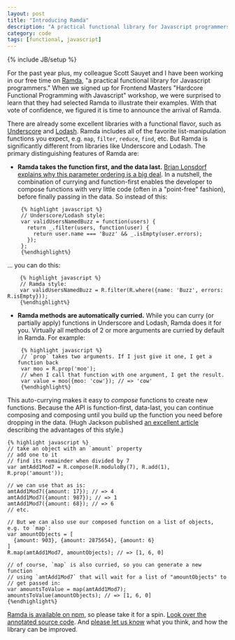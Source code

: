 ```yaml
---
layout: post
title: "Introducing Ramda"
description: "A practical functional library for Javascript programmers"
category: code
tags: [functional, javascript]
---
```

{% include JB/setup %}

For the past year plus, my colleague Scott Sauyet and I have been working in our free time on [Ramda](https://github.com/CrossEye/ramda), 
"a practical functional library for Javascript programmers." When we signed up for Frontend Masters 
"Hardcore Functional Programming with Javascript" workshop, we were surprised to learn that they had selected 
Ramda to illustrate their examples. With that vote of confidence, we figured it is time to announce the arrival of
Ramda.

There are already some excellent libraries with a functional flavor, such as 
[Underscore](https://github.com/jashkenas/underscore) and [Lodash](https://github.com/lodash/lodash). 
Ramda includes all of the favorite list-manipulation functions you expect, e.g. `map`, `filter`, `reduce`, `find`,
etc. But Ramda is significantly different from libraries like Underscore and Lodash. The primary distinguishing features of Ramda are:

*  **Ramda takes the function first, and the data last.** 
    [Brian Lonsdorf explains why this parameter ordering is a big deal](http://www.youtube.com/watch?v=m3svKOdZijA). 
    In a nutshell, the combination of currying and function-first enables the developer to compose functions with very 
    little code (often in a "point-free" fashion), before finally passing in the data. So instead of this:

        {% highlight javascript %}
        // Underscore/Lodash style:
        var validUsersNamedBuzz = function(users) {
          return _.filter(users, function(user) { 
            return user.name === 'Buzz' && _.isEmpty(user.errors); 
          });
        };
        {%endhighlight%}

... you can do this:

        {% highlight javascript %}
        // Ramda style:
        var validUsersNamedBuzz = R.filter(R.where({name: 'Buzz', errors: R.isEmpty}));
        {%endhighlight%}

*  **Ramda methods are automatically curried.** While you can curry (or partially apply) functions in Underscore and Lodash, Ramda does it for you. Virtually all methods of 2 or more arguments are curried by default in Ramda. For example:

        {% highlight javascript %}
        // `prop` takes two arguments. If I just give it one, I get a function back
        var moo = R.prop('moo');
        // when I call that function with one argument, I get the result.
        var value = moo({moo: 'cow'}); // => 'cow'    
        {%endhighlight%}

This auto-currying makes it easy to _compose_ functions to create new functions. Because the API 
is function-first, data-last, you can continue composing and composing until you build up the 
function you need before dropping in the data. (Hugh Jackson published [an excellent article](http://hughfdjackson.com/javascript/why-curry-helps/)
describing the advantages of this style.)

    {% highlight javascript %}
    // take an object with an `amount` property
    // add one to it
    // find its remainder when divided by 7
    var amtAdd1Mod7 = R.compose(R.moduloBy(7), R.add(1), R.prop('amount'));

    // we can use that as is:
    amtAdd1Mod7({amount: 17}); // => 4
    amtAdd1Mod7({amount: 987}); // => 1
    amtAdd1Mod7({amount: 68}); // => 6
    // etc. 
    
    // But we can also use our composed function on a list of objects, e.g. to `map`:
    var amountObjects = [
      {amount: 903}, {amount: 2875654}, {amount: 6}
    ]
    R.map(amtAdd1Mod7, amountObjects); // => [1, 6, 0]

    // of course, `map` is also curried, so you can generate a new function 
    // using `amtAdd1Mod7` that will wait for a list of "amountObjects" to 
    // get passed in:
    var amountsToValue = map(amtAdd1Mod7);
    amountsToValue(amountObjects); // => [1, 6, 0]
    {%endhighlight%}
    
[Ramda is available on npm](https://www.npmjs.org/package/ramda), so please take it for a spin. 
[Look over the annotated source code](https://rawgit.com/CrossEye/ramda/master/docs/ramda.html).  And 
[please let us know](https://github.com/CrossEye/ramda/issues)
what you think, and how the library can be improved.
